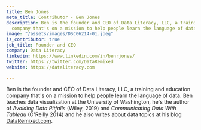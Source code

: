 ```yaml
---
title: Ben Jones
meta_title: Contributor - Ben Jones
description: Ben is the founder and CEO of Data Literacy, LLC, a training and education
  company that's on a mission to help people learn the language of data.
image: "/assets/images/DSC06214-01.jpeg"
is_contributor: true
job_title: Founder and CEO
company: Data Literacy
linkedin: https://www.linkedin.com/in/benrjones/
twitter: https://twitter.com/DataRemixed
website: https://dataliteracy.com

---
```

Ben is the founder and CEO of Data Literacy, LLC, a training and education company that's on a mission to help people learn the language of data. Ben teaches data visualization at the University of Washington, he's the author of _Avoiding Data Pitfalls_ (Wiley, 2019) and _Communicating Data With Tableau_ (O'Reilly 2014) and he also writes about data topics at his blog [DataRemixed.com](DataRemixed.com).